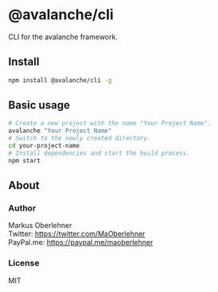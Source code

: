 # @avalanche/cli
CLI for the avalanche framework.

## Install
```bash
npm install @avalanche/cli -g
```

## Basic usage
```bash
# Create a new project with the name "Your Project Name".
avalanche "Your Project Name"
# Switch to the newly created directory.
cd your-project-name
# Install dependencies and start the build process.
npm start
```

## About
### Author
Markus Oberlehner  
Twitter: https://twitter.com/MaOberlehner  
PayPal.me: https://paypal.me/maoberlehner

### License
MIT
